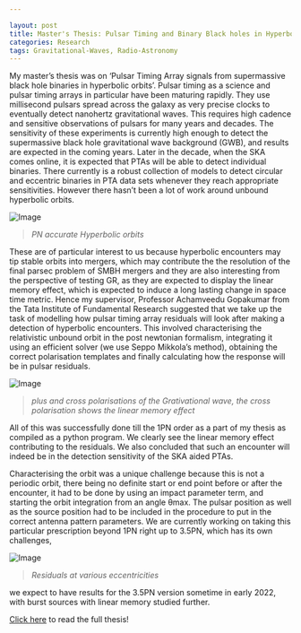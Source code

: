 ```yaml
---

layout: post
title: Master's Thesis: Pulsar Timing and Binary Black holes in Hyperbolic orbits
categories: Research
tags: Gravitational-Waves, Radio-Astronomy
---
```






My master’s thesis was on  ‘Pulsar Timing Array signals from supermassive black hole binaries in hyperbolic orbits’. 
Pulsar timing as a science and pulsar timing arrays in particular have been maturing rapidly. 
They use millisecond pulsars spread across the galaxy as very precise clocks to eventually detect nanohertz gravitational waves. 
This requires high cadence and sensitive observations of pulsars for many years and decades. 
The sensitivity of these experiments is currently high enough to detect the supermassive black hole gravitational wave background (GWB), 
and results are expected in the coming years. 
Later in the decade, when the SKA comes online, it is expected that PTAs will be able to detect individual binaries. 
There currently is a robust collection of models to detect circular and eccentric binaries in PTA data sets whenever they reach appropriate sensitivities. 
However there hasn’t been a lot of work around unbound hyperbolic orbits. 

![Image](/site/assets/images/hyperbolic.png "Image")
> *PN accurate Hyperbolic orbits* 

These are of particular interest to us because hyperbolic encounters may tip stable orbits into mergers, 
which may contribute the the resolution of the final parsec problem of SMBH mergers and they are also interesting from the perspective of testing GR, 
as they are expected to display the linear memory effect, which is expected to induce a long lasting change in space time metric. 
Hence my supervisor, Professor Achamveedu Gopakumar from the Tata Institute of Fundamental Research  suggested that 
we take up the task of modelling how pulsar timing array residuals will look after making a detection of hyperbolic encounters.
This involved characterising the relativistic unbound orbit in the post newtonian formalism,
integrating it using an efficient solver (we use Seppo Mikkola’s method), 
obtaining the correct polarisation templates and finally calculating how the response will be in pulsar residuals. 

![Image](/site/assets/images/polarisations.png "Image")
> *plus and cross polarisations of the Grativational wave, the cross polarisation shows the linear memory effect* 

All of this was successfully done till the 1PN order as a part of my thesis as compiled as a python program. 
We clearly see the linear memory effect contributing to the residuals. 
We also concluded that such an encounter will indeed be in the detection sensitivity of the SKA aided PTAs.

 Characterising the orbit was a unique challenge because this is not a periodic orbit, there being no definite start or end point before or after the encounter, 
 it had to be done by using an impact parameter term, and starting the orbit integration from an angle θmax.
 The pulsar position as well as the source position had to be included in the procedure to put in the correct antenna pattern parameters. 
 We are currently working on taking this particular prescription beyond 1PN right up to 3.5PN, 
 which has its own challenges,
 
 
![Image](/site/assets/images/residuals.png "Image")
> *Residuals at various eccentricities*
 
 
 we expect to have results for the 3.5PN version sometime in early 2022, with burst sources with linear memory studied further. 

 
 [Click here] to read the full thesis!



[Click here]:https://drive.google.com/file/d/1jkfx-3fpyrPwdlL1-jOnyTV78SCdoNB_/view


